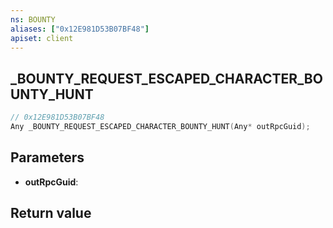 ```yaml
---
ns: BOUNTY
aliases: ["0x12E981D53B07BF48"]
apiset: client
---
```

## _BOUNTY_REQUEST_ESCAPED_CHARACTER_BOUNTY_HUNT

```c
// 0x12E981D53B07BF48
Any _BOUNTY_REQUEST_ESCAPED_CHARACTER_BOUNTY_HUNT(Any* outRpcGuid);
```


## Parameters
* **outRpcGuid**:

## Return value

